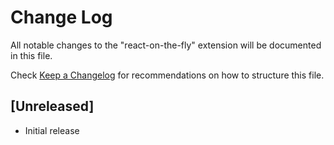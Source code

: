 # Change Log

All notable changes to the "react-on-the-fly" extension will be documented in this file.

Check [Keep a Changelog](http://keepachangelog.com/) for recommendations on how to structure this file.

## [Unreleased]

- Initial release